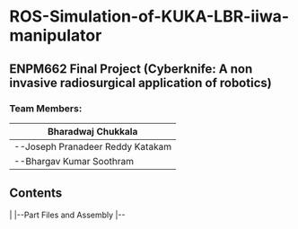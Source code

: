# ROS-Simulation-of-KUKA-LBR-iiwa-manipulator

## ENPM662 Final Project (Cyberknife: A non invasive radiosurgical application of robotics)

### Team Members: 

|Bharadwaj Chukkala
|--
|--Joseph Pranadeer Reddy Katakam
|--Bhargav Kumar Soothram

## Contents
|
|--Part Files and Assembly
|--
